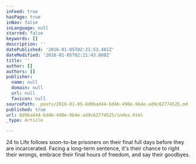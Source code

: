 ```yaml
---
inFeed: true
hasPage: true
inNav: false
inLanguage: null
starred: false
keywords: []
description: ''
datePublished: '2016-01-05T02:21:53.481Z'
dateModified: '2016-01-05T02:21:43.808Z'
title: ''
author: []
authors: []
publisher:
  name: null
  domain: null
  url: null
  favicon: null
sourcePath: _posts/2016-01-05-8d9bad44-bd4b-490e-9b4e-ad9c62774525.md
published: true
url: 8d9bad44-bd4b-490e-9b4e-ad9c62774525/index.html
_type: Article

---
```

24 to Life follows soon-to-be prisoners on their final full days before they are incarcerated.  Facing a long-term sentence, it's their chance to right their wrongs, embrace their final hours of freedom, and say their goodbyes.